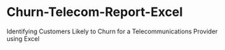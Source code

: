 # Churn-Telecom-Report-Excel
Identifying Customers Likely to Churn for a Telecommunications Provider using Excel

